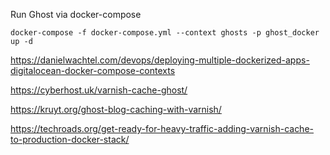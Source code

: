 Run Ghost via docker-compose

```
docker-compose -f docker-compose.yml --context ghosts -p ghost_docker up -d
```

https://danielwachtel.com/devops/deploying-multiple-dockerized-apps-digitalocean-docker-compose-contexts

https://cyberhost.uk/varnish-cache-ghost/

https://kruyt.org/ghost-blog-caching-with-varnish/

https://techroads.org/get-ready-for-heavy-traffic-adding-varnish-cache-to-production-docker-stack/